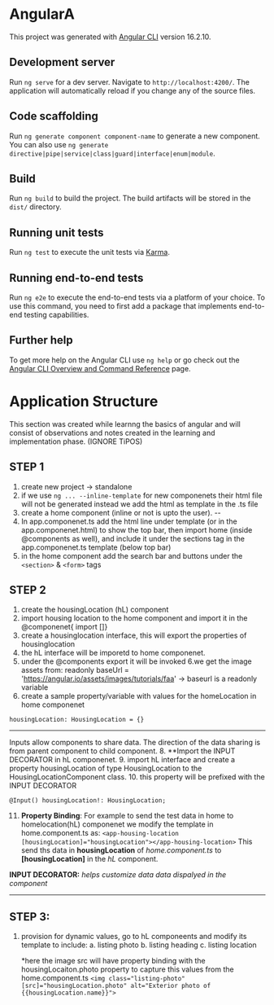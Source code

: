# AngularA

This project was generated with [Angular CLI](https://github.com/angular/angular-cli) version 16.2.10.

## Development server

Run `ng serve` for a dev server. Navigate to `http://localhost:4200/`. The application will automatically reload if you change any of the source files.

## Code scaffolding

Run `ng generate component component-name` to generate a new component. You can also use `ng generate directive|pipe|service|class|guard|interface|enum|module`.

## Build

Run `ng build` to build the project. The build artifacts will be stored in the `dist/` directory.

## Running unit tests

Run `ng test` to execute the unit tests via [Karma](https://karma-runner.github.io).

## Running end-to-end tests

Run `ng e2e` to execute the end-to-end tests via a platform of your choice. To use this command, you need to first add a package that implements end-to-end testing capabilities.

## Further help

To get more help on the Angular CLI use `ng help` or go check out the [Angular CLI Overview and Command Reference](https://angular.io/cli) page.


# Application Structure

This section was created while learnng the basics of angular and will consist of observations and notes created in the learning and implementation phase. (IGNORE TiPOS)

## STEP 1
1. create new project -> standalone
2. if we use `ng ... --inline-template` for new componenets their html file will not be 
generated instead we add the html as template in the .ts file
3. create a home component (inline or not is upto the user).
--
4. In app.componenet.ts add the html line under template (or in the app.componenet.html) to show the 
top bar, then import home (inside @components as well), and include it under the sections tag in the app.componenet.ts template (below top bar)
5. in the home component add the search bar and buttons under the `<section>` & `<form>` tags

## STEP 2
1. create the housingLocation (hL) component
2. import housing location to the home component and import it in the @componenet{ import []}
3. create a housinglocation interface, this will export the properties of housinglocation
4. the hL interface will be imporetd to home componenet.
5. under the @components export it will be invoked
6.we get the image assets from: readonly baseUrl = 'https://angular.io/assets/images/tutorials/faa' -> baseurl is a readonly variable
7. create a sample property/variable with values for the homeLocation in home componenet

`housingLocation: HousingLocation = {}`
 
-- --
Inputs allow components to share data. The direction of the data sharing is from parent component to child component.
8. **Import the INPUT DECORATOR  in hL componenet.
9. import hL interface and create a property housingLocation of type HousingLocation to the 
HousingLocationComponent class. 
10. this property will be prefixed with the INPUT DECORATOR 

`@Input() housingLocation!: HousingLocation;`

11. **Property Binding**: For example to send the test data in home to homelocation(hL) componenet we modify the template in home.component.ts as: 
`<app-housing-location [housingLocation]="housingLocation"></app-housing-location>`
This send ths data in **housingLocation** of *home.component.ts* to **[housingLocation]** in the *hL* component.

**INPUT DECORATOR:** *helps customize data data dispalyed in the component*
-- --

## STEP 3:
1. provision for dynamic values, go to hL componeents and modify its template to include:
   a. listing photo
   b. listing heading
   c. listing location
   
   *here the image src will have property binding with the housingLocaiton.photo property to capture this values from the home.component.ts
   `<img class="listing-photo" [src]="housingLocation.photo" alt="Exterior photo of {{housingLocation.name}}">`
